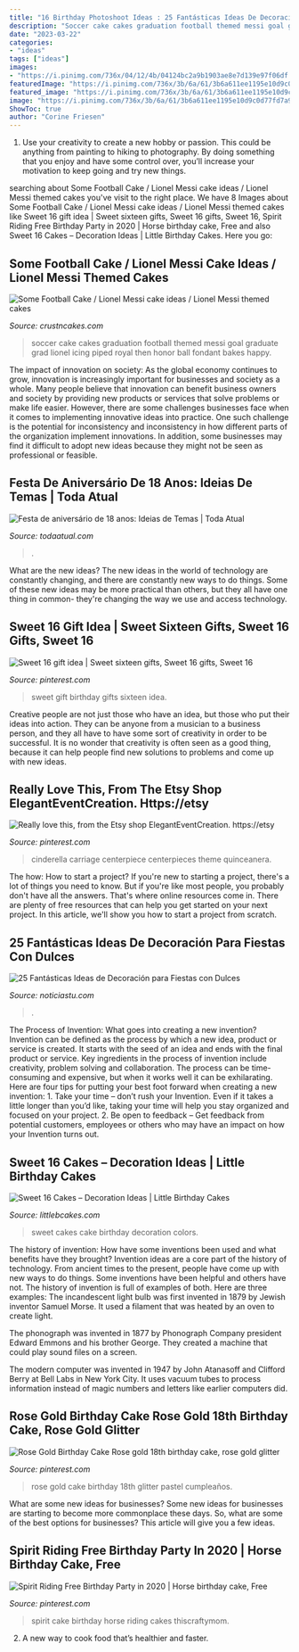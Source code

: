 ```yaml
---
title: "16 Birthday Photoshoot Ideas : 25 Fantásticas Ideas De Decoración Para Fiestas Con Dulces"
description: "Soccer cake cakes graduation football themed messi goal graduate grad lionel icing piped royal then honor ball fondant bakes happy"
date: "2023-03-22"
categories:
- "ideas"
tags: ["ideas"]
images:
- "https://i.pinimg.com/736x/04/12/4b/04124bc2a9b1903ae8e7d139e97f06df.jpg"
featuredImage: "https://i.pinimg.com/736x/3b/6a/61/3b6a611ee1195e10d9c0d77fd7a92bb5.jpg"
featured_image: "https://i.pinimg.com/736x/3b/6a/61/3b6a611ee1195e10d9c0d77fd7a92bb5.jpg"
image: "https://i.pinimg.com/736x/3b/6a/61/3b6a611ee1195e10d9c0d77fd7a92bb5.jpg"
ShowToc: true
author: "Corine Friesen"
---
```



1. Use your creativity to create a new hobby or passion. This could be anything from painting to hiking to photography. By doing something that you enjoy and have some control over, you’ll increase your motivation to keep going and try new things.

	

		
searching about Some Football Cake / Lionel Messi cake ideas / Lionel Messi themed cakes you've visit to the right place. We have 8 Images about Some Football Cake / Lionel Messi cake ideas / Lionel Messi themed cakes like Sweet 16 gift idea | Sweet sixteen gifts, Sweet 16 gifts, Sweet 16, Spirit Riding Free Birthday Party in 2020 | Horse birthday cake, Free and also Sweet 16 Cakes – Decoration Ideas | Little Birthday Cakes. Here you go:
		
    
## Some Football Cake / Lionel Messi Cake Ideas / Lionel Messi Themed Cakes

<img loading=lazy src="http://www.crustncakes.com/blog/wp-content/uploads/2015/06/638546333f56d1cd290f3bb89ab7cbf0.jpg" onerror="this.onerror=null;this.src='https://tse3.mm.bing.net/th?id=OIP.32TQK9WQKeC9cjQtgstV2QHaJ3&amp;pid=15.1';" alt="Some Football Cake / Lionel Messi cake ideas / Lionel Messi themed cakes">

_Source: crustncakes.com_

>soccer cake cakes graduation football themed messi goal graduate grad lionel icing piped royal then honor ball fondant bakes happy. 

	

The impact of innovation on society:
As the global economy continues to grow, innovation is increasingly important for businesses and society as a whole. Many people believe that innovation can benefit business owners and society by providing new products or services that solve problems or make life easier. However, there are some challenges businesses face when it comes to implementing innovative ideas into practice. One such challenge is the potential for inconsistency and inconsistency in how different parts of the organization implement innovations. In addition, some businesses may find it difficult to adopt new ideas because they might not be seen as professional or feasible.

    
## Festa De Aniversário De 18 Anos: Ideias De Temas | Toda Atual

<img loading=lazy src="http://www.todaatual.com/wp-content/uploads/2c1e505c65757fd20c805b27712a8767.jpg" onerror="this.onerror=null;this.src='https://tse4.mm.bing.net/th?id=OIP.iD_IQfprXR5PF5GPHX2jLQHaJ4&amp;pid=15.1';" alt="Festa de aniversário de 18 anos: Ideias de Temas | Toda Atual">

_Source: todaatual.com_

>. 

	

What are the new ideas?
The new ideas in the world of technology are constantly changing, and there are constantly new ways to do things. Some of these new ideas may be more practical than others, but they all have one thing in common- they're changing the way we use and access technology.

    
## Sweet 16 Gift Idea | Sweet Sixteen Gifts, Sweet 16 Gifts, Sweet 16

<img loading=lazy src="https://i.pinimg.com/736x/3b/6a/61/3b6a611ee1195e10d9c0d77fd7a92bb5.jpg" onerror="this.onerror=null;this.src='https://tse4.mm.bing.net/th?id=OIP.yIGfwAnIzcKYjpeLQ-4Z0wHaNK&amp;pid=15.1';" alt="Sweet 16 gift idea | Sweet sixteen gifts, Sweet 16 gifts, Sweet 16">

_Source: pinterest.com_

>sweet gift birthday gifts sixteen idea. 

	

Creative people are not just those who have an idea, but those who put their ideas into action. They can be anyone from a musician to a business person, and they all have to have some sort of creativity in order to be successful. It is no wonder that creativity is often seen as a good thing, because it can help people find new solutions to problems and come up with new ideas.

    
## Really Love This, From The Etsy Shop ElegantEventCreation. Https://etsy

<img loading=lazy src="https://i.pinimg.com/736x/04/12/4b/04124bc2a9b1903ae8e7d139e97f06df.jpg" onerror="this.onerror=null;this.src='https://tse1.mm.bing.net/th?id=OIP.pCcuAc3uxYQ3qZt5yx61RAHaLj&amp;pid=15.1';" alt="Really love this, from the Etsy shop ElegantEventCreation. https://etsy">

_Source: pinterest.com_

>cinderella carriage centerpiece centerpieces theme quinceanera. 

	

The how: How to start a project?
If you're new to starting a project, there's a lot of things you need to know. But if you're like most people, you probably don't have all the answers. That's where online resources come in. There are plenty of free resources that can help you get started on your next project. In this article, we'll show you how to start a project from scratch.

    
## 25 Fantásticas Ideas De Decoración Para Fiestas Con Dulces

<img loading=lazy src="https://noticiastu.com/wp-content/uploads/2018/03/1522372168559.jpg" onerror="this.onerror=null;this.src='https://tse2.mm.bing.net/th?id=OIP.aCGIe8rijSmDH7y0vESJbAHaJ4&amp;pid=15.1';" alt="25 Fantásticas Ideas de Decoración para Fiestas con Dulces">

_Source: noticiastu.com_

>. 

	

The Process of Invention: What goes into creating a new invention?
Invention can be defined as the process by which a new idea, product or service is created. It starts with the seed of an idea and ends with the final product or service. Key ingredients in the process of invention include creativity, problem solving and collaboration. The process can be time-consuming and expensive, but when it works well it can be exhilarating. Here are four tips for putting your best foot forward when creating a new invention: 1. Take your time – don’t rush your Invention. Even if it takes a little longer than you’d like, taking your time will help you stay organized and focused on your project. 2. Be open to feedback – Get feedback from potential customers, employees or others who may have an impact on how your Invention turns out. 
    
## Sweet 16 Cakes – Decoration Ideas | Little Birthday Cakes

<img loading=lazy src="http://www.littlebcakes.com/wp-content/uploads/2014/02/Sweet-16-Cakes-636x1024.jpg" onerror="this.onerror=null;this.src='https://tse3.mm.bing.net/th?id=OIP.jPMr8T2QLjNsIFzuFh8KpwHaL7&amp;pid=15.1';" alt="Sweet 16 Cakes – Decoration Ideas | Little Birthday Cakes">

_Source: littlebcakes.com_

>sweet cakes cake birthday decoration colors. 

	

The history of invention: How have some inventions been used and what benefits have they brought?
Invention ideas are a core part of the history of technology. From ancient times to the present, people have come up with new ways to do things. Some inventions have been helpful and others have not. The history of invention is full of examples of both. Here are three examples:
The incandescent light bulb was first invented in 1879 by Jewish inventor Samuel Morse. It used a filament that was heated by an oven to create light.

The phonograph was invented in 1877 by Phonograph Company president Edward Emmons and his brother George. They created a machine that could play sound files on a screen.

The modern computer was invented in 1947 by John Atanasoff and Clifford Berry at Bell Labs in New York City. It uses vacuum tubes to process information instead of magic numbers and letters like earlier computers did.

    
## Rose Gold Birthday Cake Rose Gold 18th Birthday Cake, Rose Gold Glitter

<img loading=lazy src="https://i.pinimg.com/736x/22/8a/a0/228aa05bfc211e4807550b587bee6dfe.jpg" onerror="this.onerror=null;this.src='https://tse1.mm.bing.net/th?id=OIP.MxPDVglZ-J3YY-vd7cgMMAHaKN&amp;pid=15.1';" alt="Rose Gold Birthday Cake Rose gold 18th birthday cake, rose gold glitter">

_Source: pinterest.com_

>rose gold cake birthday 18th glitter pastel cumpleaños. 

	

What are some new ideas for businesses?
Some new ideas for businesses are starting to become more commonplace these days.  So, what are some of the best options for businesses? This article will give you a few ideas.

    
## Spirit Riding Free Birthday Party In 2020 | Horse Birthday Cake, Free

<img loading=lazy src="https://i.pinimg.com/736x/4a/31/cf/4a31cf41988675fa9d6e1ae695942729.jpg" onerror="this.onerror=null;this.src='https://tse4.mm.bing.net/th?id=OIP.-TcqFUewexZbSp5U1C1jBQHaLJ&amp;pid=15.1';" alt="Spirit Riding Free Birthday Party in 2020 | Horse birthday cake, Free">

_Source: pinterest.com_

>spirit cake birthday horse riding cakes thiscraftymom. 

	

2. A new way to cook food that’s healthier and faster.

